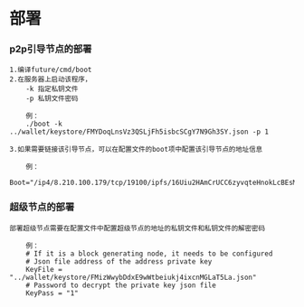 # 部署

### p2p引导节点的部署

    1.编译future/cmd/boot
    2.在服务器上启动该程序，
        -k 指定私钥文件
        -p 私钥文件密码
        
        例：
        ./boot -k ../wallet/keystore/FMYDoqLnsVz3QSLjFh5isbcSCgY7N9Gh3SY.json -p 1
       
    3.如果需要链接该引导节点，可以在配置文件的boot项中配置该引导节点的地址信息
       
        例：
        Boot="/ip4/8.210.100.179/tcp/19100/ipfs/16Uiu2HAmCrUCC6zyvqteHnokLcBEsMVz6FsXmskLzipXMTLTVg4N"
      
### 超级节点的部署

    部署超级节点需要在配置文件中配置超级节点的地址的私钥文件和私钥文件的解密密码
       
        例：
        # If it is a block generating node, it needs to be configured
        # Json file address of the address private key
        KeyFile = "../wallet/keystore/FMizWwybDdxE9wWtbeiukj4ixcnMGLaT5La.json"
        # Password to decrypt the private key json file
        KeyPass = "1"
        